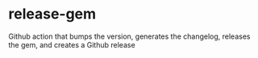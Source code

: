 # release-gem
Github action that bumps the version, generates the changelog, releases the gem, and creates a Github release
